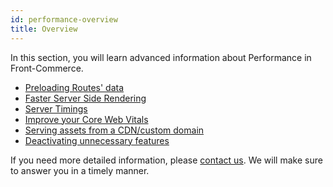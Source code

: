 ```yaml
---
id: performance-overview
title: Overview
---
```


In this section, you will learn advanced information about Performance in Front-Commerce.

* [Preloading Routes' data](./preloading-routes.html)
* [Faster Server Side Rendering](./faster-server-side-rendering.html)
* [Server Timings](./server-timings.html)
* [Improve your Core Web Vitals](./improve-your-core-web-vitals.html)
* [Serving assets from a CDN/custom domain](./assets-cdn-domain.html)
* [Deactivating unnecessary features](./deactivating-unnecessary-features.html)

If you need more detailed information, please [contact us](mailto:contact@front-commerce.com). We will make sure to answer you in a timely manner.